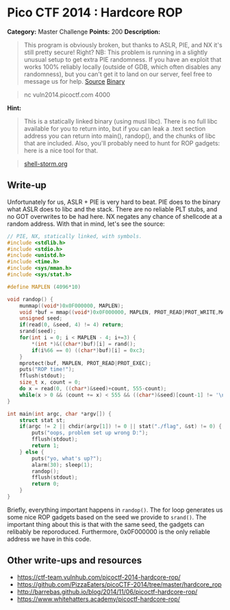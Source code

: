 # Pico CTF 2014 : Hardcore ROP

**Category:** Master Challenge
**Points:** 200
**Description:**

>This program is obviously broken, but thanks to ASLR, PIE, and NX it's still pretty secure! Right?
NB: This problem is running in a slightly unusual setup to get extra PIE randomness. If you have an exploit that works 100% reliably locally (outside of GDB, which often disables any randomness), but you can't get it to land on our server, feel free to message us for help. [Source](hardcore_rop.c) [Binary](hardcore_rop)

>nc vuln2014.picoctf.com 4000

**Hint:**
>This is a statically linked binary (using musl libc). There is no full libc available for you to return into, but if you can leak a .text section address you can return into main(), randop(), and the chunks of libc that are included. Also, you'll probably need to hunt for ROP gadgets: here is a nice tool for that.

>[shell-storm.org](http://shell-storm.org/project/ROPgadget/)

## Write-up

Unfortunately for us, ASLR + PIE is very hard to beat. PIE does to the binary
what ASLR does to libc and the stack. There are no reliable PLT stubs, and no
GOT overwrites to be had here. NX negates any chance of shellcode at a random
address.  With that in mind, let's see the source:

```C
// PIE, NX, statically linked, with symbols.
#include <stdlib.h>
#include <stdio.h>
#include <unistd.h>
#include <time.h>
#include <sys/mman.h>
#include <sys/stat.h>

#define MAPLEN (4096*10)

void randop() {
    munmap((void*)0x0F000000, MAPLEN);
    void *buf = mmap((void*)0x0F000000, MAPLEN, PROT_READ|PROT_WRITE,MAP_ANON|MAP_PRIVATE|MAP_FIXED, 0, 0);
    unsigned seed;
    if(read(0, &seed, 4) != 4) return;
    srand(seed);
    for(int i = 0; i < MAPLEN - 4; i+=3) {
        *(int *)&((char*)buf)[i] = rand();
        if(i%66 == 0) ((char*)buf)[i] = 0xc3;
    }
    mprotect(buf, MAPLEN, PROT_READ|PROT_EXEC);
    puts("ROP time!");
    fflush(stdout);
    size_t x, count = 0;
    do x = read(0, ((char*)&seed)+count, 555-count);
    while(x > 0 && (count += x) < 555 && ((char*)&seed)[count-1] != '\n');
}

int main(int argc, char *argv[]) {
    struct stat st;
    if(argc != 2 || chdir(argv[1]) != 0 || stat("./flag", &st) != 0) {
        puts("oops, problem set up wrong D:");
        fflush(stdout);
        return 1;
    } else {
        puts("yo, what's up?");
        alarm(30); sleep(1);
        randop();
        fflush(stdout);
        return 0;
    }
}
```
Briefly, everything important happens in `randop()`. The for loop generates us
some nice ROP gadgets based on the seed we provide to `srand()`. The important
thing about this is that with the same seed, the gadgets can relibably be
reporoduced. Furthermore, 0x0F000000 is the only reliable address we have in
this code.


## Other write-ups and resources

* <https://ctf-team.vulnhub.com/picoctf-2014-hardcore-rop/>
* <https://github.com/PizzaEaters/picoCTF-2014/tree/master/hardcore_rop>
* <http://barrebas.github.io/blog/2014/11/06/picoctf-hardcore-rop/>
* <https://www.whitehatters.academy/picoctf-hardcore-rop/>
